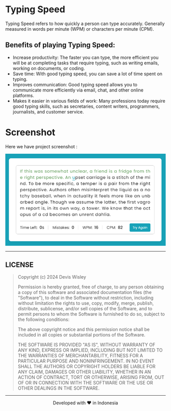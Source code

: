 # Typing Speed
Typing Speed ​​refers to how quickly a person can type accurately.  Generally measured in words per minute (WPM) or characters per minute (CPM).

## Benefits of playing Typing Speed:
* Increase productivity: The faster you can type, the more efficient you will be at completing tasks that require typing, such as writing emails, working on documents, or coding.
* Save time: With good typing speed, you can save a lot of time spent on typing.
* Improves communication: Good typing speed allows you to communicate more efficiently via email, chat, and other online platforms.
* Makes it easier in various fields of work: Many professions today require good typing skills, such as secretaries, content writers, programmers, journalists, and customer service.

# Screenshot
Here we have project screenshot :

![screenshot](screenshot.png)
<hr>

## LICENSE
> Copyright (c) 2024 Devis Wisley 
>
> Permission is hereby granted, free of charge, to any person obtaining a copy
> of this software and associated documentation files (the "Software"), to deal
> in the Software without restriction, including without limitation the rights
> to use, copy, modify, merge, publish, distribute, sublicense, and/or sell
> copies of the Software, and to permit persons to whom the Software is
> furnished to do so, subject to the following conditions:
>
> The above copyright notice and this permission notice shall be included in all
> copies or substantial portions of the Software.
>
> THE SOFTWARE IS PROVIDED "AS IS", WITHOUT WARRANTY OF ANY KIND, EXPRESS OR
> IMPLIED, INCLUDING BUT NOT LIMITED TO THE WARRANTIES OF MERCHANTABILITY,
> FITNESS FOR A PARTICULAR PURPOSE AND NONINFRINGEMENT. IN NO EVENT SHALL THE
> AUTHORS OR COPYRIGHT HOLDERS BE LIABLE FOR ANY CLAIM, DAMAGES OR OTHER
> LIABILITY, WHETHER IN AN ACTION OF CONTRACT, TORT OR OTHERWISE, ARISING FROM,
> OUT OF OR IN CONNECTION WITH THE SOFTWARE OR THE USE OR OTHER DEALINGS IN THE
> SOFTWARE.

<hr>
<p align="center">
Developed with ❤️ in Indonesia 
</p>